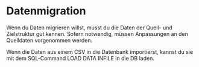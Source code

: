 # Datenmigration

Wenn du Daten migrieren willst, musst du die Daten der Quell- und Zielstruktur gut kennen. Sofern notwendig, müssen Anpassungen an den Quelldaten vorgenommen werden.

Wenn die Daten aus einem CSV in die Datenbank importierst, kannst du sie mit dem SQL-Command LOAD DATA INFILE in die DB laden.